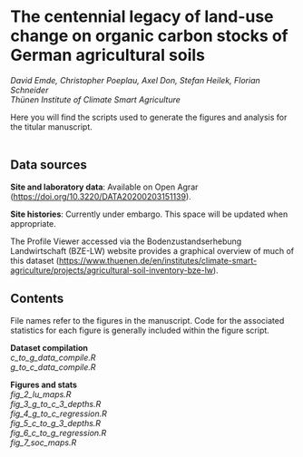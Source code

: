 # The centennial legacy of land-use change on organic carbon stocks of German agricultural soils
*David Emde, Christopher Poeplau, Axel Don, Stefan Heilek, Florian Schneider<br>
Thünen Institute of Climate Smart Agriculture*

Here you will find the scripts used to generate the figures and analysis for the titular manuscript.    
<br>
## Data sources

**Site and laboratory data**: Available on Open Agrar (https://doi.org/10.3220/DATA20200203151139).

**Site histories**: Currently under embargo. This space will be updated when appropriate.
<br>

The Profile Viewer accessed via the Bodenzustandserhebung Landwirtschaft (BZE-LW) website provides a graphical overview of much of this dataset (https://www.thuenen.de/en/institutes/climate-smart-agriculture/projects/agricultural-soil-inventory-bze-lw).
<br>
## Contents
File names refer to the figures in the manuscript. Code for the associated statistics for each figure is generally included within the figure script.

**Dataset compilation**<br>
*c_to_g_data_compile.R*<br>
*g_to_c_data_compile.R*

**Figures and stats**<br>
*fig_2_lu_maps.R*<br>
*fig_3_g_to_c_3_depths.R*<br>
*fig_4_g_to_c_regression.R*<br>
*fig_5_c_to_g_3_depths.R*<br>
*fig_6_c_to_g_regression.R*<br>
*fig_7_soc_maps.R*
